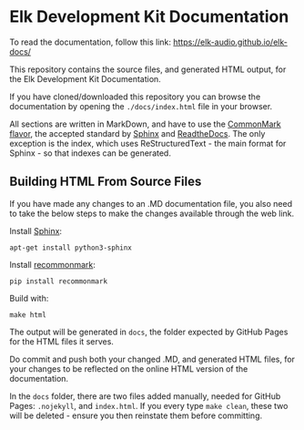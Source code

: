 # Elk Development Kit Documentation

To read the documentation, follow this link: https://elk-audio.github.io/elk-docs/

This repository contains the source files, and generated HTML output, for the Elk Development Kit Documentation.

If you have cloned/downloaded this repository you can browse the documentation by opening the `./docs/index.html` file in your browser.

All sections are written in MarkDown, and have to use the [CommonMark flavor](https://commonmark.org/), the accepted standard by [Sphinx](http://www.sphinx-doc.org) and [ReadtheDocs](https://readthedocs.com/). The only exception is the index, which uses ReStructuredText - the main format for Sphinx - so that indexes can be generated.

## Building HTML From Source Files

If you have made any changes to an .MD documentation file, you also need to take the below steps to make the changes available through the web link.

Install [Sphinx](http://www.sphinx-doc.org/en/stable/):

	apt-get install python3-sphinx

Install [recommonmark](https://github.com/rtfd/recommonmark):

	pip install recommonmark

Build with:

	make html

The output will be generated in `docs`, the folder expected by GitHub Pages for the HTML files it serves. 

Do commit and push both your changed .MD, and generated HTML files, for your changes to be reflected on the online HTML version of the documentation.

In the  `docs` folder, there are two files added manually, needed for GitHub Pages: `.nojekyll`, and `index.html`. If you every type `make clean`, these two will be deleted - ensure you then reinstate them before committing.

